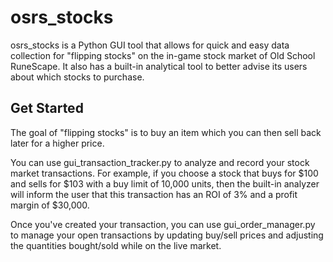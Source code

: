 # osrs_stocks
osrs_stocks is a Python GUI tool that allows for quick and easy data collection for "flipping stocks" on the in-game stock market of Old School RuneScape. It also has a built-in analytical tool to better advise its users about which stocks to purchase.

## Get Started
The goal of "flipping stocks" is to buy an item which you can then sell back later for a higher price.

You can use gui_transaction_tracker.py to analyze and record your stock market transactions. For example, if you choose a stock that buys for $100 and sells for $103 with a buy limit of 10,000 units, then the built-in analyzer will inform the user that this transaction has an ROI of 3% and a profit margin of $30,000.

Once you've created your transaction, you can use gui_order_manager.py to manage your open transactions by updating buy/sell prices and adjusting the quantities bought/sold while on the live market.


